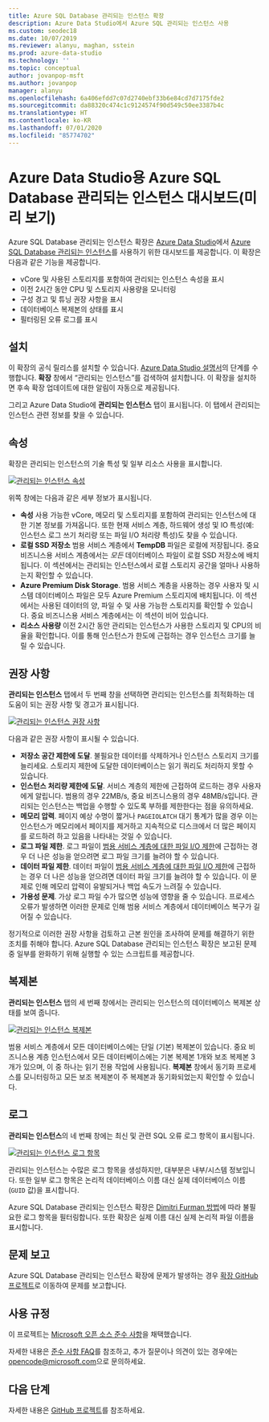 ```yaml
---
title: Azure SQL Database 관리되는 인스턴스 확장
description: Azure Data Studio에서 Azure SQL 관리되는 인스턴스 사용
ms.custom: seodec18
ms.date: 10/07/2019
ms.reviewer: alanyu, maghan, sstein
ms.prod: azure-data-studio
ms.technology: ''
ms.topic: conceptual
author: jovanpop-msft
ms.author: jovanpop
manager: alanyu
ms.openlocfilehash: 6a406efdd7c07d2740ebf33b6e84cd7d7175fde2
ms.sourcegitcommit: da88320c474c1c9124574f90d549c50ee3387b4c
ms.translationtype: HT
ms.contentlocale: ko-KR
ms.lasthandoff: 07/01/2020
ms.locfileid: "85774702"
---
```

# <a name="azure-sql-database-managed-instance-dashboard-for-azure-data-studio-preview"></a>Azure Data Studio용 Azure SQL Database 관리되는 인스턴스 대시보드(미리 보기)

Azure SQL Database 관리되는 인스턴스 확장은 [Azure Data Studio](https://github.com/Microsoft/azuredatastudio)에서 [Azure SQL Database 관리되는 인스턴스](https://docs.microsoft.com/azure/sql-database/sql-database-managed-instance-index)를 사용하기 위한 대시보드를 제공합니다. 이 확장은 다음과 같은 기능을 제공합니다.

- vCore 및 사용된 스토리지를 포함하여 관리되는 인스턴스 속성을 표시
- 이전 2시간 동안 CPU 및 스토리지 사용량을 모니터링
- 구성 경고 및 튜닝 권장 사항을 표시
- 데이터베이스 복제본의 상태를 표시
- 필터링된 오류 로그를 표시

## <a name="install"></a>설치

이 확장의 공식 릴리스를 설치할 수 있습니다. [Azure Data Studio 설명서](https://docs.microsoft.com/sql/azure-data-studio/extensions)의 단계를 수행합니다.
**확장** 창에서 “관리되는 인스턴스”를 검색하여 설치합니다. 이 확장을 설치하면 후속 확장 업데이트에 대한 알림이 자동으로 제공됩니다.

그리고 Azure Data Studio에 **관리되는 인스턴스** 탭이 표시됩니다. 이 탭에서 관리되는 인스턴스 관련 정보를 찾을 수 있습니다.

## <a name="properties"></a>속성

확장은 관리되는 인스턴스의 기술 특성 및 일부 리소스 사용을 표시합니다.

[ ![관리되는 인스턴스 속성](media/azure-sql-mi-extension/ads-mi-tab1.png )](media/azure-sql-mi-extension/ads-mi-tab1.png#lightbox)

위쪽 창에는 다음과 같은 세부 정보가 표시됩니다.

- **속성** 사용 가능한 vCore, 메모리 및 스토리지를 포함하여 관리되는 인스턴스에 대한 기본 정보를 가져옵니다. 또한 현재 서비스 계층, 하드웨어 생성 및 IO 특성(예: 인스턴스 로그 쓰기 처리량 또는 파일 I/O 처리량 특성)도 찾을 수 있습니다.
- **로컬 SSD 저장소** 범용 서비스 계층에서 **TempDB** 파일은 로컬에 저장됩니다. 중요 비즈니스용 서비스 계층에서는 _모든_ 데이터베이스 파일이 로컬 SSD 저장소에 배치됩니다. 이 섹션에서는 관리되는 인스턴스에서 로컬 스토리지 공간을 얼마나 사용하는지 확인할 수 있습니다.
- **Azure Premium Disk Storage**. 범용 서비스 계층을 사용하는 경우 사용자 및 시스템 데이터베이스 파일은 모두 Azure Premium 스토리지에 배치됩니다. 이 섹션에서는 사용된 데이터의 양, 파일 수 및 사용 가능한 스토리지를 확인할 수 있습니다. 중요 비즈니스용 서비스 계층에서는 이 섹션이 비어 있습니다.
- **리소스 사용량** 이전 2시간 동안 관리되는 인스턴스가 사용한 스토리지 및 CPU의 비율을 확인합니다. 이를 통해 인스턴스가 한도에 근접하는 경우 인스턴스 크기를 늘릴 수 있습니다.

## <a name="recommendations"></a>권장 사항

**관리되는 인스턴스** 탭에서 두 번째 창을 선택하면 관리되는 인스턴스를 최적화하는 데 도움이 되는 권장 사항 및 경고가 표시됩니다.

[ ![관리되는 인스턴스 권장 사항](media/azure-sql-mi-extension/ads-mi-tab2.png )](media/azure-sql-mi-extension/ads-mi-tab2.png#lightbox)

다음과 같은 권장 사항이 표시될 수 있습니다.

- **저장소 공간 제한에 도달**. 불필요한 데이터를 삭제하거나 인스턴스 스토리지 크기를 늘리세요. 스토리지 제한에 도달한 데이터베이스는 읽기 쿼리도 처리하지 못할 수 있습니다.
- **인스턴스 처리량 제한에 도달**. 서비스 계층의 제한에 근접하여 로드하는 경우 사용자에게 알립니다. 범용의 경우 22MB/s, 중요 비즈니스용의 경우 48MB/s입니다. 관리되는 인스턴스는 백업을 수행할 수 있도록 부하를 제한한다는 점을 유의하세요.
- **메모리 압력**. 페이지 예상 수명이 짧거나 `PAGEIOLATCH` 대기 통계가 많을 경우 이는 인스턴스가 메모리에서 페이지를 제거하고 지속적으로 디스크에서 더 많은 페이지를 로드하려 하고 있음을 나타내는 것일 수 있습니다.
- **로그 파일 제한**. 로그 파일이 [범용 서비스 계층에 대한 파일 I/O 제한](https://docs.microsoft.com/azure/sql-database/sql-database-managed-instance-resource-limits#file-io-characteristics-in-general-purpose-tier)에 근접하는 경우 더 나은 성능을 얻으려면 로그 파일 크기를 늘려야 할 수 있습니다.
- **데이터 파일 제한**. 데이터 파일이 [범용 서비스 계층에 대한 파일 I/O 제한](https://docs.microsoft.com/azure/sql-database/sql-database-managed-instance-resource-limits#file-io-characteristics-in-general-purpose-tier)에 근접하는 경우 더 나은 성능을 얻으려면 데이터 파일 크기를 늘려야 할 수 있습니다. 이 문제로 인해 메모리 압력이 유발되거나 백업 속도가 느려질 수 있습니다.
- **가용성 문제**. 가상 로그 파일 수가 많으면 성능에 영향을 줄 수 있습니다. 프로세스 오류가 발생하면 이러한 문제로 인해 범용 서비스 계층에서 데이터베이스 복구가 길어질 수 있습니다.

정기적으로 이러한 권장 사항을 검토하고 근본 원인을 조사하여 문제를 해결하기 위한 조치를 취해야 합니다. Azure SQL Database 관리되는 인스턴스 확장은 보고된 문제 중 일부를 완화하기 위해 실행할 수 있는 스크립트를 제공합니다.

## <a name="replicas"></a>복제본

**관리되는 인스턴스** 탭의 세 번째 창에서는 관리되는 인스턴스의 데이터베이스 복제본 상태를 보여 줍니다.

[ ![관리되는 인스턴스 복제본](media/azure-sql-mi-extension/ads-mi-tab3.png )](media/azure-sql-mi-extension/ads-mi-tab3.png#lightbox)

범용 서비스 계층에서 모든 데이터베이스에는 단일 (기본) 복제본이 있습니다. 중요 비즈니스용 계층 인스턴스에서 모든 데이터베이스에는 기본 복제본 1개와 보조 복제본 3개가 있으며, 이 중 하나는 읽기 전용 작업에 사용됩니다. **복제본** 창에서 동기화 프로세스를 모니터링하고 모든 보조 복제본이 주 복제본과 동기화되었는지 확인할 수 있습니다.

## <a name="logs"></a>로그

**관리되는 인스턴스**의 네 번째 창에는 최신 및 관련 SQL 오류 로그 항목이 표시됩니다.

[ ![관리되는 인스턴스 로그 항목](media/azure-sql-mi-extension/ads-mi-tab4.png )](media/azure-sql-mi-extension/ads-mi-tab4.png#lightbox)

관리되는 인스턴스는 수많은 로그 항목을 생성하지만, 대부분은 내부/시스템 정보입니다. 또한 일부 로그 항목은 논리적 데이터베이스 이름 대신 실제 데이터베이스 이름(`GUID` 값)을 표시합니다.

Azure SQL Database 관리되는 인스턴스 확장은 [Dimitri Furman 방법](https://techcommunity.microsoft.com/t5/DataCAT/Azure-SQL-DB-Managed-Instance-sp-readmierrorlog/ba-p/305506)에 따라 불필요한 로그 항목을 필터링합니다. 또한 확장은 실제 이름 대신 실제 논리적 파일 이름을 표시합니다.

## <a name="reporting-problems"></a>문제 보고

Azure SQL Database 관리되는 인스턴스 확장에 문제가 발생하는 경우 [확장 GitHub 프로젝트](https://github.com/JocaPC/AzureDataStudio-Managed-Instance/issues)로 이동하여 문제를 보고합니다.

## <a name="code-of-conduct"></a>사용 규정

이 프로젝트는 [Microsoft 오픈 소스 준수 사항][conduct-code]을 채택했습니다.

자세한 내용은 [준수 사항 FAQ][conduct-FAQ]를 참조하고, 추가 질문이나 의견이 있는 경우에는 [opencode@microsoft.com][conduct-email]으로 문의하세요.

## <a name="next-steps"></a>다음 단계

자세한 내용은 [GitHub 프로젝트](https://github.com/JocaPC/AzureDataStudio-Managed-Instance/)를 참조하세요.

[conduct-code]: https://opensource.microsoft.com/codeofconduct/
[conduct-FAQ]: https://opensource.microsoft.com/codeofconduct/faq/
[conduct-email]: mailto:opencode@microsoft.com
